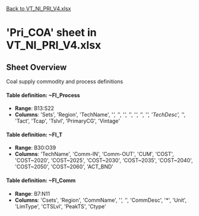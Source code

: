 [Back to VT_NI_PRI_V4.xlsx](README.md)

# 'Pri_COA' sheet in VT_NI_PRI_V4.xlsx

## Sheet Overview

Coal supply commodity and process definitions

#### Table definition: ~FI_Process
- **Range**: B13:S22
- **Columns**: 'Sets', 'Region', 'TechName', '*', '*', '*', '*', '*', '*', '*', 'TechDesc', '*', 'Tact', 'Tcap', 'Tslvl', 'PrimaryCG', 'Vintage'

#### Table definition: ~FI_T
- **Range**: B30:O39
- **Columns**: 'TechName', 'Comm-IN', 'Comm-OUT', 'CUM', 'COST', 'COST\~2020', 'COST\~2025', 'COST\~2030', 'COST\~2035', 'COST\~2040', 'COST\~2050', 'COST\~2060', 'ACT_BND'

#### Table definition: ~FI_Comm
- **Range**: B7:N11
- **Columns**: 'Csets', 'Region', 'CommName', '*', '*', 'CommDesc', '*', 'Unit', 'LimType', 'CTSLvl', 'PeakTS', 'Ctype'

